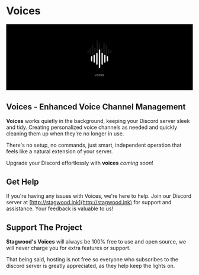# Voices
![Voices](brand_banner.png)
## Voices - Enhanced Voice Channel Management
**Voices** works quietly in the background, keeping your Discord server sleek and tidy. Creating personalized voice channels as needed and quickly cleaning them up when they're no longer in use. 

There's no setup, no commands, just smart, independent operation that feels like a natural extension of your server.

Upgrade your Discord effortlessly with **voices** *coming soon*!

## Get Help
If you're having any issues with Voices, we're here to help. Join our Discord server at [http://stagwood.ink](http://stagwood.ink) for support and assistance. Your feedback is valuable to us!

## Support The Project
**Stagwood's Voices** will always be 100% free to use and open source, we will never charge you for extra features or support. 

That being said, hosting is not free so everyone who subscribes to the discord server is greatly appreciated, as they help keep the lights on.
